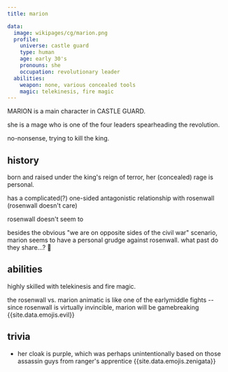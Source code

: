 ```yaml
---
title: marion

data:
  image: wikipages/cg/marion.png
  profile:
    universe: castle guard
    type: human
    age: early 30's
    pronouns: she
    occupation: revolutionary leader
  abilities:
    weapon: none, various concealed tools
    magic: telekinesis, fire magic
---
```


MARION is a main character in CASTLE GUARD.

she is a mage who is one of the four leaders spearheading the revolution.

no-nonsense, trying to kill the king.

## history

born and raised under the king's reign of terror, her (concealed) rage is personal.

has a complicated(?) one-sided antagonistic relationship with rosenwall (rosenwall doesn't care)

rosenwall doesn't seem to

besides the obvious "we are on opposite sides of the civil war" scenario, marion seems to have a personal grudge against rosenwall. what past do they share...? 🤔

## abilities

highly skilled with telekinesis and fire magic.

the rosenwall vs. marion animatic is like one of the earlymiddle fights -- since rosenwall is virtually invincible, marion will be gamebreaking {{site.data.emojis.evil}}

## trivia

- her cloak is purple, which was perhaps unintentionally based on those assassin guys from ranger's apprentice {{site.data.emojis.zenigata}}
